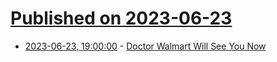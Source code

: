 # [Published on 2023-06-23](index.md)

* [2023-06-23, 19:00:00](https://science.slashdot.org/story/23/06/23/1838233/doctor-walmart-will-see-you-now?utm_source=rss1.0mainlinkanon&utm_medium=feed) - [Doctor Walmart Will See You Now](https://science.slashdot.org/story/23/06/23/1838233/doctor-walmart-will-see-you-now?utm_source=rss1.0mainlinkanon&utm_medium=feed)
